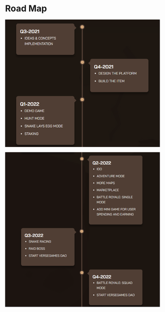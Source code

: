 # Road Map

![](<../.gitbook/assets/Screenshot 2022-06-10 062000.png>)

![](<../.gitbook/assets/Screenshot 2022-06-10 062034.png>)
